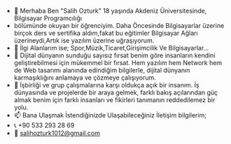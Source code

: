 - 👋 Merhaba Ben "Salih Ozturk" 18 yaşında Akdeniz Üniversitesinde, Bilgisayar Programcılığı
- bölümünde okuyan bir öğrenciyim. Daha Öncesinde Bilgisayarlar üzerine birçok ders ve sertifika aldım,fakat bu eğitimler Bilgisayar Ağları üzerineydi,Artık ise yazılım üzerine uğraşıyorum.
- 👀 İlgi Alanlarım ise; Spor,Müzik,Ticaret,Girişimcilik Ve Bilgisayarlar...
- 🌱 Dijital dünyanın sunduğu sayısız fırsat benim göre insanların kendini geliştirebilmesi için mükemmel bir fırsat. Hem yazılım hem Network hem de Web tasarımı alanında edindiğim bilgilerle, dijital dünyanın karmaşıklığını anlamaya ve çözmeye çalışıyorum.
- 💞️  İşbirliği ve grup çalışmalarına karşı oldukça açık bir insanım. İş dünyasında ve projelerde bir araya gelmek, farklı bakış açılarından güç almak benim için farklı insanları ve fikirleri tanımanın reddedilemez bir yolu.
- 📫 Bana Ulaşmak İstendiğinizde Ulaşabileceğiniz İletişim bilgilerim;
- 📞 +90 533 293 28 69
- 📧 salihozturk1012@gmail.com

<!---
SalihOzturkk/SalihOzturkk is a ✨ special ✨ repository because its `README.md` (this file) appears on your GitHub profile.
You can click the Preview link to take a look at your changes.
--->
